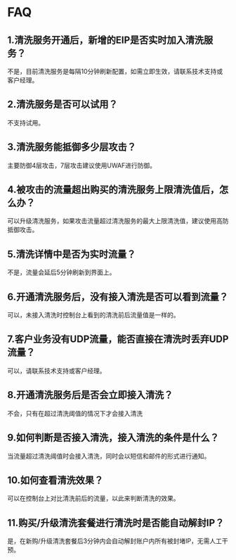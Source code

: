 

# FAQ

## 1.清洗服务开通后，新增的EIP是否实时加入清洗服务？

不是，目前清洗服务是每隔10分钟刷新配置，如需立即生效，请联系技术支持或客户经理。

## 2.清洗服务是否可以试用？

不支持试用。

## 3.清洗服务能抵御多少层攻击？

主要防御4层攻击，7层攻击建议使用UWAF进行防御。

## 4.被攻击的流量超出购买的清洗服务上限清洗值后，怎么办？

可以升级清洗服务，如果攻击流量超过清洗服务的最大上限清洗值，建议使用高防抵御攻击。

## 5.清洗详情中是否为实时流量？

不是，流量会延后5分钟刷新到界面上。

## 6.开通清洗服务后，没有接入清洗是否可以看到流量？

可以，未接入清洗时控制台上看到的清洗前后流量值是一样的。

## 7.客户业务没有UDP流量，能否直接在清洗时丢弃UDP流量？

可以，请联系技术支持或客户经理。

## 8.开通清洗服务后是否会立即接入清洗？

不会，只有在超过清洗阈值的情况下才会接入清洗

## 9.如何判断是否接入清洗，接入清洗的条件是什么？

当流量超过清洗阈值时会接入清洗，同时会以短信和邮件的形式进行通知。

## 10.如何查看清洗效果？

可以在控制台上对比清洗前后的流量，以此来判断清洗的效果。

## 11.购买/升级清洗套餐进行清洗时是否能自动解封IP？

是，在新购/升级清洗套餐后3分钟内会自动解封账户内所有被封堵IP，无需人工干预。

